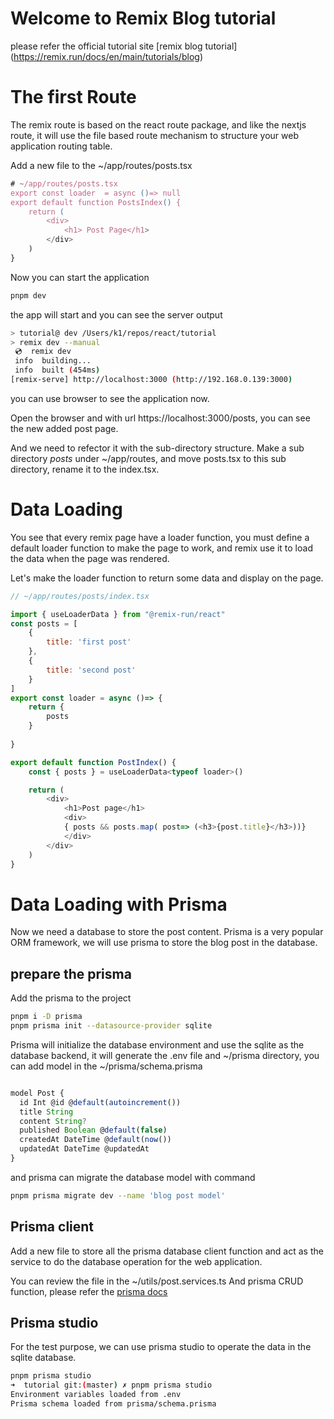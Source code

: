 # Welcome to Remix Blog tutorial

please refer the official tutorial site [remix blog tutorial] (https://remix.run/docs/en/main/tutorials/blog)

# The first Route

The remix route is based on the react route package, and like the nextjs route, it will use the file based route mechanism to structure your web application routing table.

Add a new file to the ~/app/routes/posts.tsx

```javascript
# ~/app/routes/posts.tsx
export const loader  = async ()=> null
export default function PostsIndex() {
    return (
        <div>
            <h1> Post Page</h1>
        </div>
    )
}
```

Now you can start the application

```bash
pnpm dev
```
the app will start and you can see the server output 

```bash
> tutorial@ dev /Users/k1/repos/react/tutorial
> remix dev --manual
 💿  remix dev
 info  building...
 info  built (454ms)
[remix-serve] http://localhost:3000 (http://192.168.0.139:3000)
```


you can use browser to see the application now.

Open the browser and with url https://localhost:3000/posts, you can see the new added post page.

And we need to refector it with the sub-directory structure. Make a sub directory *posts* under ~/app/routes, and move posts.tsx to this sub directory, rename it to the index.tsx.

# Data Loading

You see that every remix page have a loader function, you must define a default loader function to make the page to work, and remix use it to load the data when the page was rendered.

Let's make the loader function to return some data and display on the page.

```javascript
// ~/app/routes/posts/index.tsx

import { useLoaderData } from "@remix-run/react"
const posts = [
    {
        title: 'first post'
    },
    {
        title: 'second post'
    }
]
export const loader = async ()=> {
    return {
        posts
    }
    
}

export default function PostIndex() {
    const { posts } = useLoaderData<typeof loader>()

    return (
        <div>
            <h1>Post page</h1>
            <div>
            { posts && posts.map( post=> (<h3>{post.title}</h3>))}
            </div>
        </div>
    )
}
```

# Data Loading with Prisma 

Now we need a database to store the post content. Prisma is a very popular ORM framework, we will use prisma to store the blog post in the database.

## prepare the prisma 
Add the prisma to the project
```bash
pnpm i -D prisma
pnpm prisma init --datasource-provider sqlite
```
Prisma will initialize the database environment and use the sqlite as the database backend, it will generate the .env file and ~/prisma directory, you can add model in the ~/prisma/schema.prisma 

```javascript

model Post {
  id Int @id @default(autoincrement())
  title String
  content String?
  published Boolean @default(false)
  createdAt DateTime @default(now())
  updatedAt DateTime @updatedAt
}
```

and prisma can migrate the database model with command
```bash
pnpm prisma migrate dev --name 'blog post model'
```

## Prisma client
Add a new file to store all the prisma database client function and act as the service to do the database operation for the web application.

You can review the file in the ~/utils/post.services.ts
And prisma CRUD function, please refer the [prisma docs](https://www.prisma.io/docs/orm/prisma-client/queries/crud)

## Prisma studio
For the test purpose, we can use prisma studio to operate the data in the sqlite database.

```bash
pnpm prisma studio
➜  tutorial git:(master) ✗ pnpm prisma studio                           
Environment variables loaded from .env
Prisma schema loaded from prisma/schema.prisma
```


